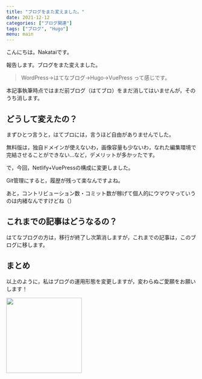 ```yaml
---
title: "ブログをまた変えました。"
date: 2021-12-12
categories: ["ブログ関連"]
tags: ["ブログ", "Hugo"]
menu: main
---
```


<!--more-->
こんにちは。Nakataiです。

報告します。ブログをまた変えました。

> WordPress→はてなブログ→Hugo→VuePress
って感じです。

本記事執筆時点ではまだ前ブログ（はてブロ）をまだ消してはいませんが，そのうち消します。

## どうして変えたの？

まずひとつ言うと，はてブロには，言うほど自由がありませんでした。

無料版は，独自ドメインが使えないわ，画像容量も少ないわ，なれた編集環境で完結させることができない...など，デメリットが多かッたです。

で，今回，Netlify+VuePressの構成に変更しました。

Git管理にすると，履歴が残って楽なんですよね。

あと，コントリビューション数・コミット数が稼げて個人的にウマウマっていうのは内緒なんですけどね（）

## これまでの記事はどうなるの？

はてなブログの方は，移行が終了し次第消しますが，これまでの記事は，このブログに移します。

## まとめ

以上のように，私はブログの運用形態を変更しますが，変わらぬご愛願をお願いします！

<img src="https://i.imgur.com/NA6RKr1.png" width="200">
